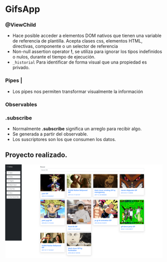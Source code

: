 # GifsApp

### @ViewChild

- Hace posible acceder a elementos DOM nativos que tienen una variable de referencia de plantilla. Acepta clases css, elementos HTML, directivas, componente o un selector de referencia
- Non-null assertion operator __!__, se utiliza para ignorar los tipos indefinidos o nulos, durante el tiempo de ejecución.
- ``` _historial ``` Para identificar de forma visual que una propiedad es privado.

### Pipes |
- Los pipes nos permiten transformar visualmente la información
### Observables
### .subscribe
- Normalmente __.subscribe__ significa un arreglo para recibir algo.
- Se generada a partir del observable.
- Los suscriptores  son los que consumen los datos.

## Proyecto realizado.
<img src="img/angular.png" alt="Angular |Front-end developer.">
